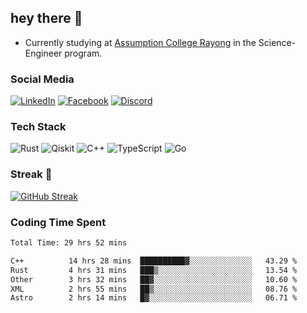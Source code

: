 ## hey there 👋

- Currently studying at [Assumption College Rayong](https://www.acr.ac.th) in the Science-Engineer program.

### Social Media

[![LinkedIn](https://img.shields.io/badge/linkedin-%230077B5.svg?style=for-the-badge&logo=linkedin&logoColor=white)](https://www.linkedin.com/in/kiattisakbeaw/)
[![Facebook](https://img.shields.io/badge/Facebook-%231877F2.svg?style=for-the-badge&logo=Facebook&logoColor=white)](https://www.facebook.com/kiattisakbeawsanburee)
[![Discord](https://img.shields.io/badge/Discord-%235865F2.svg?style=for-the-badge&logo=discord&logoColor=white)](https://discord.gg/dgRsHb5duc)

### Tech Stack
![Rust](https://img.shields.io/badge/rust-%23000000.svg?style=for-the-badge&logo=rust&logoColor=white)
![Qiskit](https://img.shields.io/badge/Qiskit-%236929C4.svg?style=for-the-badge&logo=Qiskit&logoColor=white)
![C++](https://img.shields.io/badge/c++-%2300599C.svg?style=for-the-badge&logo=c%2B%2B&logoColor=white)
![TypeScript](https://img.shields.io/badge/typescript-%23007ACC.svg?style=for-the-badge&logo=typescript&logoColor=white)
![Go](https://img.shields.io/badge/go-%2300ADD8.svg?style=for-the-badge&logo=go&logoColor=white)


### Streak 🚀
[![GitHub Streak](https://streak-stats.demolab.com?user=beawkiattisak&theme=dark&hide_border=true)](https://git.io/streak-stats)
</div>

### Coding Time Spent
<!--START_SECTION:waka-->

```txt
Total Time: 29 hrs 52 mins

C++          14 hrs 28 mins  ██████████▓░░░░░░░░░░░░░░   43.29 %
Rust         4 hrs 31 mins   ███▒░░░░░░░░░░░░░░░░░░░░░   13.54 %
Other        3 hrs 32 mins   ██▓░░░░░░░░░░░░░░░░░░░░░░   10.60 %
XML          2 hrs 55 mins   ██▒░░░░░░░░░░░░░░░░░░░░░░   08.76 %
Astro        2 hrs 14 mins   █▓░░░░░░░░░░░░░░░░░░░░░░░   06.71 %
```

<!--END_SECTION:waka-->
